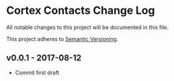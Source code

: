 # Cortex Contacts Change Log

All notable changes to this project will be documented in this file.

This project adheres to [Semantic Versioning](CONTRIBUTING.md).


## v0.0.1 - 2017-08-12
- Commit first draft
